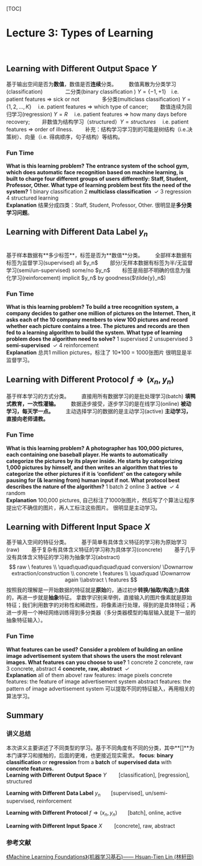 [TOC]

# Lecture 3: Types of Learning
<br/>

## Learning with Different Output Space $Y$
基于输出空间是否为**数值**，数值是否**连续**分类。
&emsp;&emsp;数值离散为分类学习(classification)
&emsp;&emsp;&emsp;&emsp;二分类(binary classification ) $Y = \{−1,+1\}$&emsp;i.e. patient features ⇒ sick or not
&emsp;&emsp;&emsp;&emsp;多分类(multiclass classification)  $Y = \{1,2, ..., K\}$&emsp; i.e. patient features ⇒ which type of cancer;
&emsp;&emsp;数值连续为回归学习(regression)  $Y = R$&emsp; i.e. patient features ⇒ how many days before recovery;
&emsp;&emsp;非数值为结构学习（structured）$Y = structures​$&emsp; i.e. patient features ⇒ order of illness. 
&emsp;&emsp;补充：结构学习学习到的可能是树结构（i.e.决策树）、向量（i.e. 得病顺序，句子结构）等结构。 
<br/>

### Fun Time
**What is this learning problem?**
**The entrance system of the school gym, which does automatic face recognition based on machine learning, is built to charge four different groups of users differently: Staff, Student, Professor, Other. What type of learning problem best fits the need of the system?**
1 binary classification
2 **multiclass classification** &nbsp;$\checkmark​$
3 regression
4 structured learning
<br/>
**Explanation**
结果分成四类：Staff, Student, Professor, Other. 
很明显是**多分类学习问题**。
<br/>

## Learning with Different Data Label $y_n$
<br/>
基于样本数据有**多少标签**，标签是否为**数值**分类。
&emsp;&emsp;全部样本数据有标签为监督学习(supervised) all $y_n$
&emsp;&emsp;部分/无样本数据有标签为半/无监督学习(semi/un-supervised) some/no $y_n$
&emsp;&emsp;标签是局部不明确的信息为强化学习(reinforcement)  implicit $y_n$ by goodness($\tilde{y}_n$)
<br/>

### Fun Time
**What is this learning problem?**
**To build a tree recognition system, a company decides to gather one million of pictures on the Internet. Then, it asks each of the 10 company members to view 100 pictures and record whether each picture contains a tree. The pictures and records are then fed to a learning algorithm to build the system. What type of learning problem does the algorithm need to solve?**
1 supervised
2 unsupervised
3 **semi-supervised** &nbsp;$\checkmark​$
4 reinforcement
<br/>
**Explanation**
总共1 million pictures，标注了 10\*100 = 1000张图片
很明显是半监督学习。
<br/>



## Learning with Different Protocol $f ⇒ (x_n ,y_n )$
基于样本学习的方式分类。
&emsp;&emsp;直接用所有数据学习的是批处理学习(batch) **填鸭式教育，一次性灌输。**
&emsp;&emsp;数据逐步接受，逐步学习的是在线学习(online) **被动学习，每天学一点。**
&emsp;&emsp;主动选择学习的数据的是主动学习(active) **主动学习，直接向老师请教。**
<br/>

### Fun Time
**What is this learning problem?**
**A photographer has 100,000 pictures, each containing one baseball player. He wants to automatically categorize the pictures by its player inside. He starts by categorizing 1,000 pictures by himself, and then writes an algorithm that tries to categorize the other pictures if it is ‘confident’ on the category while pausing for (& learning from) human input if not. What protocol best describes the nature of the algorithm?**
1 batch
2 online
3 **active** &nbsp;$\checkmark​$
4 random
<br/>
**Explanation**
100,000 pictures, 自己标注了1000张图片，然后写了个算法让程序提出它不确信的图片，再人工标注这些图片。
很明显是主动学习。
<br/>



## Learning with Different Input Space $X$
基于输入空间的特征分类。
&emsp;&emsp;基于简单有具体含义特征的学习称为原始学习(raw)
&emsp;&emsp;基于复杂有具体含义特征的学习称为具体学习(concrete)
&emsp;&emsp;基于几乎没有具体含义特征的学习称为抽象学习(abstract) 
$$
raw \ features
\\ \quad\quad\quad\quad\quad conversion/ \Downarrow  extraction/construction
\\ concrete \ features
\\ \quad\quad \Downarrow  again
\\abstract \ features
$$
按照我的理解是一开始数据的特征就是**原始**的，通过初步**转换/抽取/构造**为**具体**的，再进一步就是**抽象**特征。
拿数字识别来举例，直接输入的图片像素就是原始特征；我们利用数字的对称性和稀疏性，将像素进行处理，得到的是具体特征；再进一步用一个神经网络训练得到多分类器（多分类器模型的每层输入就是下一层的抽象特征输入）。
<br/>

### Fun Time
**What features can be used?**
**Consider a problem of building an online image advertisement system that shows the users the most relevant images. What features can you choose to use?**
1 concrete
2 concrete, raw
3 concrete, abstract 
4 **concrete, raw, abstract** &nbsp;$\checkmark​$
<br/>
**Explanation**
all of them above!
raw features: image pixels
concrete features: the feature of image advertisement system
abstract features: the pattern of image advertisement system 
可以提取不同的特征输入，再用相关的算法学习。
<br/>


## Summary
### 讲义总结
本次讲义主要讲述了不同类型的学习。基于不同角度有不同的分类，其中**[]**为本门课学习和接触的，后面的更难，也更接近现实需求。
**focus**: **binary classification** or **regression** from a **batch** of **supervised data** with **concrete features.**
<br/>
**Learning with Different Output Space** $Y$
&emsp;&emsp;[classification], [regression], structured
<br/>

**Learning with Different Data Label** $y_n​$
&emsp;&emsp;[supervised], un/semi-supervised, reinforcement
<br/>

**Learning with Different Protocol** $f ⇒ (x_n ,y_n )​$
&emsp;&emsp;[batch], online, active
<br/>

**Learning with Different Input Space** $X​$
&emsp;&emsp;[concrete], raw, abstract
<br/>


### 参考文献
<a href="https://www.csie.ntu.edu.tw/~htlin/course/mlfound18fall/">《Machine Learning Foundations》(机器学习基石)—— Hsuan-Tien Lin (林轩田)</a>